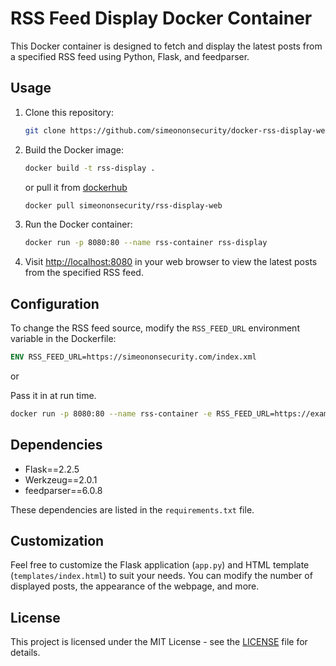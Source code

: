 # RSS Feed Display Docker Container

This Docker container is designed to fetch and display the latest posts from a specified RSS feed using Python, Flask, and feedparser.

## Usage

1. Clone this repository:

    ```bash
    git clone https://github.com/simeononsecurity/docker-rss-display-web
    ```

2. Build the Docker image:

    ```bash
    docker build -t rss-display .
    ```

    or pull it from [dockerhub](https://hub.docker.com/r/simeononsecurity/rss-display-web)


    ```bash
    docker pull simeononsecurity/rss-display-web
    ```


3. Run the Docker container:

    ```bash
    docker run -p 8080:80 --name rss-container rss-display
    ```

4. Visit [http://localhost:8080](http://localhost:8080) in your web browser to view the latest posts from the specified RSS feed.

## Configuration

To change the RSS feed source, modify the `RSS_FEED_URL` environment variable in the Dockerfile:

```Dockerfile
ENV RSS_FEED_URL=https://simeononsecurity.com/index.xml
```
or

Pass it in at run time.

```bash
docker run -p 8080:80 --name rss-container -e RSS_FEED_URL=https://example.com/rss.xml rss-display
```
## Dependencies

- Flask==2.2.5
- Werkzeug==2.0.1
- feedparser==6.0.8

These dependencies are listed in the `requirements.txt` file.

## Customization

Feel free to customize the Flask application (`app.py`) and HTML template (`templates/index.html`) to suit your needs. You can modify the number of displayed posts, the appearance of the webpage, and more.

## License

This project is licensed under the MIT License - see the [LICENSE](LICENSE) file for details.
